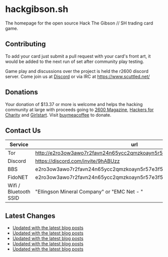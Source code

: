 # hackgibson.sh
The homepage for the open source Hack The Gibson // SH trading card game.


## Contributing

To add your card just submit a pull request with your card's front art, it would be added to the next run of set after community play testing.

Game play and discussions over the project is held the r2600 discord server. Come join us at [Discord](https://discord.com/invite/9hABUzz) or via IRC at https://www.scuttled.net/


## Donations

Your donation of $13.37 or more is welcome and helps the hacking community at large with proceeds going to [2600 Magazine](https://2600.com/), [Hackers for Charity](https://hackersforcharity.org) and [Girlstart](https://girlstart.org).  Visit [buymeacoffee](https://www.buymeacoffee.com/hackgibson.sh) to donate.


## Contact Us

Service | url
-|-
Tor | http://e2ro3ow3awo7r2favn24n65ycc2qmzkoayn5r57e3f56nvjwdcgg32ad.onion
Discord | https://discord.com/invite/9hABUzz
BBS | e2ro3ow3awo7r2favn24n65ycc2qmzkoayn5r57e3f56nvjwdcgg32ad.onion:23
FidoNET | e2ro3ow3awo7r2favn24n65ycc2qmzkoayn5r57e3f56nvjwdcgg32ad.onion:24554
Wifi / Bluetooth SSID | "Ellingson Mineral Company" or "EMC Net - <fidonet address>"

## Latest Changes
<!-- BLOG-POST-LIST:START -->
- [Updated with the latest blog posts](https://github.com/DFW2600/hackgibson.sh/commit/68e2c52f5b2bb1880b5d506845d39d937a677abb)
- [Updated with the latest blog posts](https://github.com/DFW2600/hackgibson.sh/commit/6e9b11253c4c53aa027389c7688460f27d2a49bb)
- [Updated with the latest blog posts](https://github.com/DFW2600/hackgibson.sh/commit/1056154f6435dc4c71db7efa619adc03df16751c)
- [Updated with the latest blog posts](https://github.com/DFW2600/hackgibson.sh/commit/21c7e86395f81d64277df06ed2cab26cca95e9cb)
- [Updated with the latest blog posts](https://github.com/DFW2600/hackgibson.sh/commit/3b1529941142aedee5c041f4eb6dc696bf603a58)
<!-- BLOG-POST-LIST:END -->
